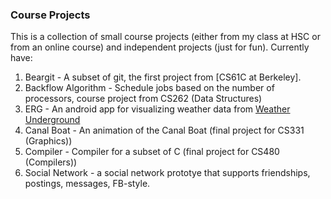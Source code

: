 ### Course Projects

This is a collection of small course projects (either from my class at HSC or from an online course) and independent projects (just for fun).
Currently have:

1. Beargit - A subset of git, the first project from [CS61C at Berkeley].
2. Backflow Algorithm - Schedule jobs based on the number of processors, course project from CS262 (Data Structures)
3. ERG - An android app for visualizing weather data from [Weather Underground](www.wunderground.com)
4. Canal Boat - An animation of the Canal Boat (final project for CS331 (Graphics))
5. Compiler - Compiler for a subset of C (final project for CS480 (Compilers))
6. Social Network - a social network prototye that supports friendships, postings, messages, FB-style.
